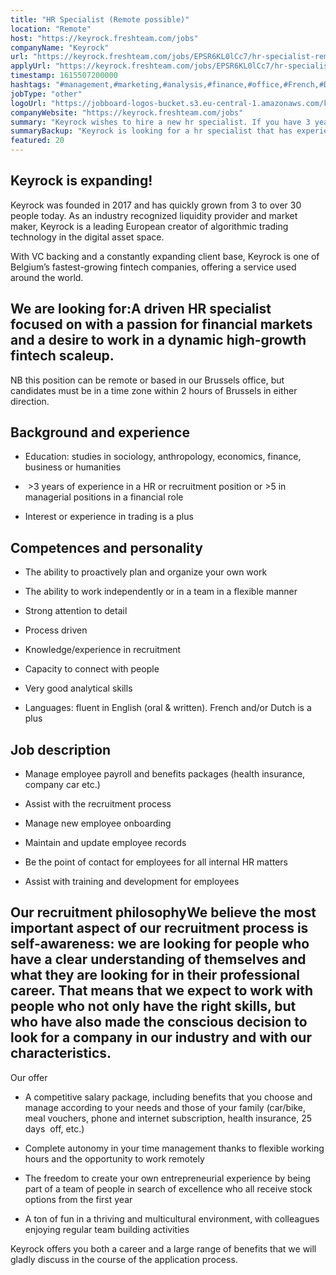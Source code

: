 ```yaml
---
title: "HR Specialist (Remote possible)"
location: "Remote"
host: "https://keyrock.freshteam.com/jobs"
companyName: "Keyrock"
url: "https://keyrock.freshteam.com/jobs/EPSR6KL0lCc7/hr-specialist-remote-possible"
applyUrl: "https://keyrock.freshteam.com/jobs/EPSR6KL0lCc7/hr-specialist-remote-possible#applicant-form"
timestamp: 1615507200000
hashtags: "#management,#marketing,#analysis,#finance,#office,#French,#Dutch,#English"
jobType: "other"
logoUrl: "https://jobboard-logos-bucket.s3.eu-central-1.amazonaws.com/keyrock"
companyWebsite: "https://keyrock.freshteam.com/jobs"
summary: "Keyrock wishes to hire a new hr specialist. If you have 3 years of experience in a HR or recruitment position or &gt, consider applying."
summaryBackup: "Keyrock is looking for a hr specialist that has experience in: #management, #marketing, #analysis."
featured: 20
---
```


## Keyrock is expanding!

Keyrock was founded in 2017 and has quickly grown from 3 to over 30 people today. As an industry recognized liquidity provider and market maker, Keyrock is a leading European creator of algorithmic trading technology in the digital asset space.

With VC backing and a constantly expanding client base, Keyrock is one of Belgium’s fastest-growing fintech companies, offering a service used around the world.

## We are looking for:A driven HR specialist focused on with a passion for financial markets and a desire to work in a dynamic high-growth fintech scaleup.

NB this position can be remote or based in our Brussels office, but candidates must be in a time zone within 2 hours of Brussels in either direction.

## Background and experience

*   Education: studies in sociology, anthropology, economics, finance, business or humanities
    
*    >3 years of experience in a HR or recruitment position or >5 in managerial positions in a financial role
    
*   Interest or experience in trading is a plus
    

## Competences and personality

*   The ability to proactively plan and organize your own work
    
*   The ability to work independently or in a team in a flexible manner
    
*   Strong attention to detail
    
*   Process driven
    
*   Knowledge/experience in recruitment 
    
*   Capacity to connect with people 
    
*   Very good analytical skills
    
*   Languages: fluent in English (oral & written). French and/or Dutch is a plus
    

## Job description

*   Manage employee payroll and benefits packages (health insurance, company car etc.)
    
*   Assist with the recruitment process 
    
*   Manage new employee onboarding
    
*   Maintain and update employee records
    
*   Be the point of contact for employees for all internal HR matters
    
*   Assist with training and development for employees
    

## Our recruitment philosophyWe believe the most important aspect of our recruitment process is self-awareness: we are looking for people who have a clear understanding of themselves and what they are looking for in their professional career. That means that we expect to work with people who not only have the right skills, but who have also made the conscious decision to look for a company in our industry and with our characteristics.

Our offer

*   A competitive salary package, including benefits that you choose and manage according to your needs and those of your family (car/bike, meal vouchers, phone and internet subscription, health insurance, 25 days  off, etc.) 
    
*   Complete autonomy in your time management thanks to flexible working hours and the opportunity to work remotely 
    
*   The freedom to create your own entrepreneurial experience by being part of a team of people in search of excellence who all receive stock options from the first year
    
*   A ton of fun in a thriving and multicultural environment, with colleagues enjoying regular team building activities 
    

Keyrock offers you both a career and a large range of benefits that we will gladly discuss in the course of the application process.
